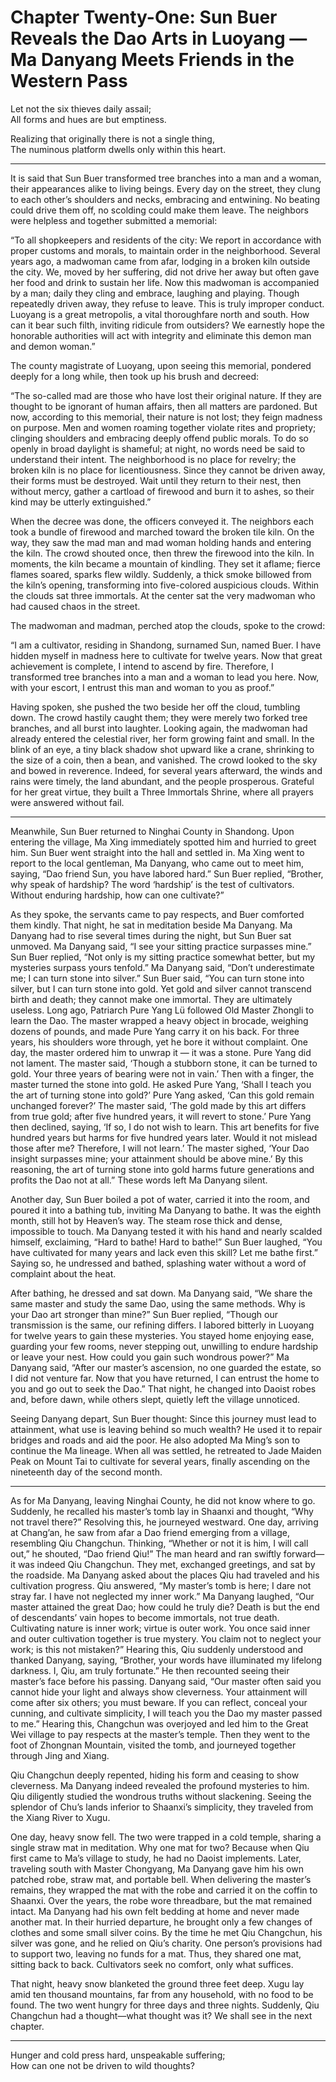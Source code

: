 # Chapter Twenty-One: Sun Buer Reveals the Dao Arts in Luoyang — Ma Danyang Meets Friends in the Western Pass

Let not the six thieves daily assail;  
All forms and hues are but emptiness.  

Realizing that originally there is not a single thing,  
The numinous platform dwells only within this heart.

---

It is said that Sun Buer transformed tree branches into a man and a woman, their appearances alike to living beings. Every day on the street, they clung to each other’s shoulders and necks, embracing and entwining. No beating could drive them off, no scolding could make them leave. The neighbors were helpless and together submitted a memorial:

“To all shopkeepers and residents of the city: We report in accordance with proper customs and morals, to maintain order in the neighborhood. Several years ago, a madwoman came from afar, lodging in a broken kiln outside the city. We, moved by her suffering, did not drive her away but often gave her food and drink to sustain her life. Now this madwoman is accompanied by a man; daily they cling and embrace, laughing and playing. Though repeatedly driven away, they refuse to leave. This is truly improper conduct. Luoyang is a great metropolis, a vital thoroughfare north and south. How can it bear such filth, inviting ridicule from outsiders? We earnestly hope the honorable authorities will act with integrity and eliminate this demon man and demon woman.”

The county magistrate of Luoyang, upon seeing this memorial, pondered deeply for a long while, then took up his brush and decreed:

“The so-called mad are those who have lost their original nature. If they are thought to be ignorant of human affairs, then all matters are pardoned. But now, according to this memorial, their nature is not lost; they feign madness on purpose. Men and women roaming together violate rites and propriety; clinging shoulders and embracing deeply offend public morals. To do so openly in broad daylight is shameful; at night, no words need be said to understand their intent. The neighborhood is no place for revelry; the broken kiln is no place for licentiousness. Since they cannot be driven away, their forms must be destroyed. Wait until they return to their nest, then without mercy, gather a cartload of firewood and burn it to ashes, so their kind may be utterly extinguished.”

When the decree was done, the officers conveyed it. The neighbors each took a bundle of firewood and marched toward the broken tile kiln. On the way, they saw the mad man and mad woman holding hands and entering the kiln. The crowd shouted once, then threw the firewood into the kiln. In moments, the kiln became a mountain of kindling. They set it aflame; fierce flames soared, sparks flew wildly. Suddenly, a thick smoke billowed from the kiln’s opening, transforming into five-colored auspicious clouds. Within the clouds sat three immortals. At the center sat the very madwoman who had caused chaos in the street.

The madwoman and madman, perched atop the clouds, spoke to the crowd:

“I am a cultivator, residing in Shandong, surnamed Sun, named Buer. I have hidden myself in madness here to cultivate for twelve years. Now that great achievement is complete, I intend to ascend by fire. Therefore, I transformed tree branches into a man and a woman to lead you here. Now, with your escort, I entrust this man and woman to you as proof.”

Having spoken, she pushed the two beside her off the cloud, tumbling down. The crowd hastily caught them; they were merely two forked tree branches, and all burst into laughter. Looking again, the madwoman had already entered the celestial river, her form growing faint and small. In the blink of an eye, a tiny black shadow shot upward like a crane, shrinking to the size of a coin, then a bean, and vanished. The crowd looked to the sky and bowed in reverence. Indeed, for several years afterward, the winds and rains were timely, the land abundant, and the people prosperous. Grateful for her great virtue, they built a Three Immortals Shrine, where all prayers were answered without fail.

---

Meanwhile, Sun Buer returned to Ninghai County in Shandong. Upon entering the village, Ma Xing immediately spotted him and hurried to greet him. Sun Buer went straight into the hall and settled in. Ma Xing went to report to the local gentleman, Ma Danyang, who came out to meet him, saying, “Dao friend Sun, you have labored hard.” Sun Buer replied, “Brother, why speak of hardship? The word ‘hardship’ is the test of cultivators. Without enduring hardship, how can one cultivate?”

As they spoke, the servants came to pay respects, and Buer comforted them kindly. That night, he sat in meditation beside Ma Danyang. Ma Danyang had to rise several times during the night, but Sun Buer sat unmoved. Ma Danyang said, “I see your sitting practice surpasses mine.” Sun Buer replied, “Not only is my sitting practice somewhat better, but my mysteries surpass yours tenfold.” Ma Danyang said, “Don’t underestimate me; I can turn stone into silver.” Sun Buer said, “You can turn stone into silver, but I can turn stone into gold. Yet gold and silver cannot transcend birth and death; they cannot make one immortal. They are ultimately useless. Long ago, Patriarch Pure Yang Lü followed Old Master Zhongli to learn the Dao. The master wrapped a heavy object in brocade, weighing dozens of pounds, and made Pure Yang carry it on his back. For three years, his shoulders wore through, yet he bore it without complaint. One day, the master ordered him to unwrap it — it was a stone. Pure Yang did not lament. The master said, ‘Though a stubborn stone, it can be turned to gold. Your three years of bearing were not in vain.’ Then with a finger, the master turned the stone into gold. He asked Pure Yang, ‘Shall I teach you the art of turning stone into gold?’ Pure Yang asked, ‘Can this gold remain unchanged forever?’ The master said, ‘The gold made by this art differs from true gold; after five hundred years, it will revert to stone.’ Pure Yang then declined, saying, ‘If so, I do not wish to learn. This art benefits for five hundred years but harms for five hundred years later. Would it not mislead those after me? Therefore, I will not learn.’ The master sighed, ‘Your Dao insight surpasses mine; your attainment should be above mine.’ By this reasoning, the art of turning stone into gold harms future generations and profits the Dao not at all.” These words left Ma Danyang silent.

Another day, Sun Buer boiled a pot of water, carried it into the room, and poured it into a bathing tub, inviting Ma Danyang to bathe. It was the eighth month, still hot by Heaven’s way. The steam rose thick and dense, impossible to touch. Ma Danyang tested it with his hand and nearly scalded himself, exclaiming, “Hard to bathe! Hard to bathe!” Sun Buer laughed, “You have cultivated for many years and lack even this skill? Let me bathe first.” Saying so, he undressed and bathed, splashing water without a word of complaint about the heat.

After bathing, he dressed and sat down. Ma Danyang said, “We share the same master and study the same Dao, using the same methods. Why is your Dao art stronger than mine?” Sun Buer replied, “Though our transmission is the same, our refining differs. I labored bitterly in Luoyang for twelve years to gain these mysteries. You stayed home enjoying ease, guarding your few rooms, never stepping out, unwilling to endure hardship or leave your nest. How could you gain such wondrous power?” Ma Danyang said, “After our master’s ascension, no one guarded the estate, so I did not venture far. Now that you have returned, I can entrust the home to you and go out to seek the Dao.” That night, he changed into Daoist robes and, before dawn, while others slept, quietly left the village unnoticed.

Seeing Danyang depart, Sun Buer thought: Since this journey must lead to attainment, what use is leaving behind so much wealth? He used it to repair bridges and roads and aid the poor. He also adopted Ma Ming’s son to continue the Ma lineage. When all was settled, he retreated to Jade Maiden Peak on Mount Tai to cultivate for several years, finally ascending on the nineteenth day of the second month.

---

As for Ma Danyang, leaving Ninghai County, he did not know where to go. Suddenly, he recalled his master’s tomb lay in Shaanxi and thought, “Why not travel there?” Resolving this, he journeyed westward. One day, arriving at Chang’an, he saw from afar a Dao friend emerging from a village, resembling Qiu Changchun. Thinking, “Whether or not it is him, I will call out,” he shouted, “Dao friend Qiu!” The man heard and ran swiftly forward—it was indeed Qiu Changchun. They met, exchanged greetings, and sat by the roadside. Ma Danyang asked about the places Qiu had traveled and his cultivation progress. Qiu answered, “My master’s tomb is here; I dare not stray far. I have not neglected my inner work.” Ma Danyang laughed, “Our master attained the great Dao; how could he truly die? Death is but the end of descendants’ vain hopes to become immortals, not true death. Cultivating nature is inner work; virtue is outer work. You once said inner and outer cultivation together is true mystery. You claim not to neglect your work; is this not mistaken?” Hearing this, Qiu suddenly understood and thanked Danyang, saying, “Brother, your words have illuminated my lifelong darkness. I, Qiu, am truly fortunate.” He then recounted seeing their master’s face before his passing. Danyang said, “Our master often said you cannot hide your light and always show cleverness. Your attainment will come after six others; you must beware. If you can reflect, conceal your cunning, and cultivate simplicity, I will teach you the Dao my master passed to me.” Hearing this, Changchun was overjoyed and led him to the Great Wei village to pay respects at the master’s temple. Then they went to the foot of Zhongnan Mountain, visited the tomb, and journeyed together through Jing and Xiang.

Qiu Changchun deeply repented, hiding his form and ceasing to show cleverness. Ma Danyang indeed revealed the profound mysteries to him. Qiu diligently studied the wondrous truths without slackening. Seeing the splendor of Chu’s lands inferior to Shaanxi’s simplicity, they traveled from the Xiang River to Xugu.

One day, heavy snow fell. The two were trapped in a cold temple, sharing a single straw mat in meditation. Why one mat for two? Because when Qiu first came to Ma’s village to study, he had no Daoist implements. Later, traveling south with Master Chongyang, Ma Danyang gave him his own patched robe, straw mat, and portable bell. When delivering the master’s remains, they wrapped the mat with the robe and carried it on the coffin to Shaanxi. Over the years, the robe wore threadbare, but the mat remained intact. Ma Danyang had his own felt bedding at home and never made another mat. In their hurried departure, he brought only a few changes of clothes and some small silver coins. By the time he met Qiu Changchun, his silver was gone, and he relied on Qiu’s charity. One person’s provisions had to support two, leaving no funds for a mat. Thus, they shared one mat, sitting back to back. Cultivators seek no comfort, only what suffices.

That night, heavy snow blanketed the ground three feet deep. Xugu lay amid ten thousand mountains, far from any household, with no food to be found. The two went hungry for three days and three nights. Suddenly, Qiu Changchun had a thought—what thought was it? We shall see in the next chapter.

---

Hunger and cold press hard, unspeakable suffering;  
How can one not be driven to wild thoughts?